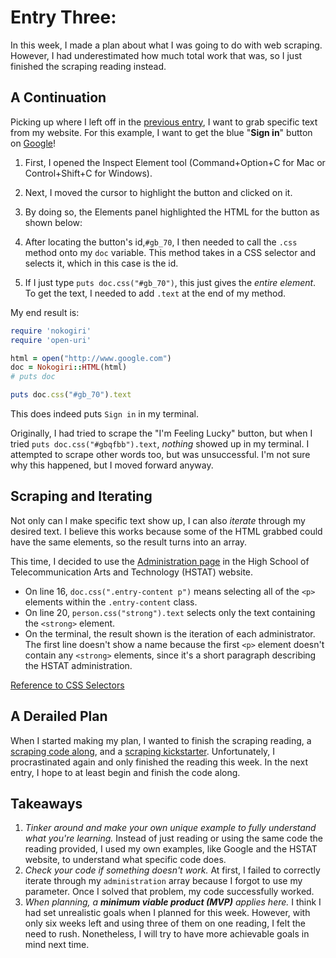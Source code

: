# Entry Three:

In this week, I made a plan about what I was going to do with web scraping. However, I had underestimated how much total work that was, so I just finished the scraping reading instead.

## A Continuation

Picking up where I left off in the [previous entry](https://github.com/geoffreyl4412/independent-study/blob/master/entries/entry-two.md), I want to grab specific text from my website. For this example, I want to get the blue "**Sign in**" button on [Google](https://www.google.com/)!



1. First, I opened the Inspect Element tool (Command+Option+C for Mac or Control+Shift+C for Windows).
2. Next, I moved the cursor to highlight the button and clicked on it.
3. By doing so, the Elements panel highlighted the HTML for the button as shown below:



4. After locating the button's id,`#gb_70`, I then needed to call the `.css` method onto my `doc` variable. This method takes in a CSS selector and selects it, which in this case is the id.
5. If I just type `puts doc.css("#gb_70")`, this just gives the *entire element*. To get the text, I needed to add `.text` at the end of my method.

My end result is:
```ruby
require 'nokogiri'
require 'open-uri'

html = open("http://www.google.com")
doc = Nokogiri::HTML(html)
# puts doc

puts doc.css("#gb_70").text
```

This does indeed puts `Sign in` in my terminal.

Originally, I had tried to scrape the "I'm Feeling Lucky" button, but when I tried `puts doc.css("#gbqfbb").text`, *nothing* showed up in my terminal. I attempted to scrape other words too, but was unsuccessful. I'm not sure why this happened, but I moved forward anyway.

## Scraping and Iterating 

Not only can I make specific text show up, I can also *iterate* through my desired text. I believe this works because some of the HTML grabbed could have the same elements, so the result turns into an array.

This time, I decided to use the [Administration page](http://www.hstat.org/about/faculty-2/) in the High School of Telecommunication Arts and Technology (HSTAT) website.



* On line 16, `doc.css(".entry-content p")` means selecting all of the `<p>` elements within the `.entry-content` class.
* On line 20, `person.css("strong").text` selects only the text containing the `<strong>` element. 
* On the terminal, the result shown is the iteration of each administrator. The first line doesn't show a name because the first `<p>` element doesn't contain any `<strong>` elements, since it's a short paragraph describing the HSTAT administration.

[Reference to CSS Selectors](https://www.w3schools.com/cssref/css_selectors.asp)

## A Derailed Plan

When I started making my plan, I wanted to finish the scraping reading, a [scraping code along](https://github.com/learn-co-students/scraping-flatiron-code-along-001), and a [scraping kickstarter](https://github.com/learn-co-students/scraping-kickstarter-001). Unfortunately, I procrastinated again and only finished the reading this week. In the next entry, I hope to at least begin and finish the code along.

## Takeaways

1. *Tinker around and make your own unique example to fully understand what you're learning.* Instead of just reading or using the same code the reading provided, I used my own examples, like Google and the HSTAT website, to understand what specific code does.
2. *Check your code if something doesn't work.* At first, I failed to correctly iterate through my `administration` array because I forgot to use my parameter. Once I solved that problem, my code successfully worked.
3. *When planning, a **minimum viable product (MVP)** applies here.* I think I had set unrealistic goals when I planned for this week. However, with only six weeks left and using three of them on one reading, I felt the need to rush. Nonetheless, I will try to have more achievable goals in mind next time.